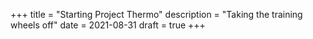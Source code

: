 +++
title = "Starting Project Thermo"
description = "Taking the training wheels off"
date = 2021-08-31
draft = true
+++
